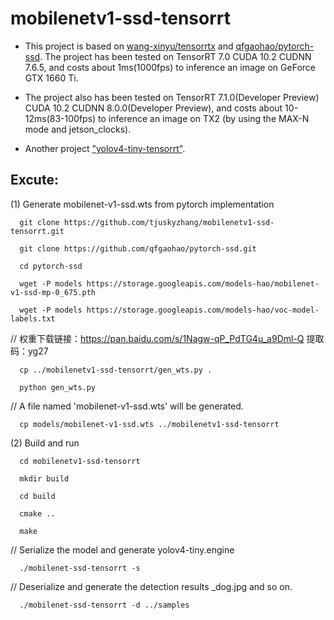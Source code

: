 # mobilenetv1-ssd-tensorrt

* This project is based on [wang-xinyu/tensorrtx](https://github.com/wang-xinyu/tensorrtx) and [qfgaohao/pytorch-ssd](https://github.com/qfgaohao/pytorch-ssd). The project has been tested on TensorRT 7.0 CUDA 10.2 CUDNN 7.6.5, and costs about 1ms(1000fps) to inference an image on GeForce GTX 1660 Ti.

* The project also has been tested on TensorRT 7.1.0(Developer Preview) CUDA 10.2 CUDNN 8.0.0(Developer Preview), and costs about 10-12ms(83-100fps) to inference an image on TX2 (by using the MAX-N mode and jetson_clocks).

* Another project ["yolov4-tiny-tensorrt"](https://github.com/tjuskyzhang/yolov4-tiny-tensorrt).

## Excute:

(1) Generate mobilenet-v1-ssd.wts from pytorch implementation

```
  git clone https://github.com/tjuskyzhang/mobilenetv1-ssd-tensorrt.git
  
  git clone https://github.com/qfgaohao/pytorch-ssd.git
  
  cd pytorch-ssd
  
  wget -P models https://storage.googleapis.com/models-hao/mobilenet-v1-ssd-mp-0_675.pth
  
  wget -P models https://storage.googleapis.com/models-hao/voc-model-labels.txt
``` 
// 权重下载链接：https://pan.baidu.com/s/1Nagw-qP_PdTG4u_a9Dml-Q 提取码：yg27  
```
  cp ../mobilenetv1-ssd-tensorrt/gen_wts.py .

  python gen_wts.py
```
// A file named 'mobilenet-v1-ssd.wts' will be generated.

```
  cp models/mobilenet-v1-ssd.wts ../mobilenetv1-ssd-tensorrt
```

(2) Build and run

```
  cd mobilenetv1-ssd-tensorrt

  mkdir build

  cd build

  cmake ..

  make
```
// Serialize the model and generate yolov4-tiny.engine
```
  ./mobilenet-ssd-tensorrt -s
```

// Deserialize and generate the detection results _dog.jpg and so on.

```
  ./mobilenet-ssd-tensorrt -d ../samples
```
